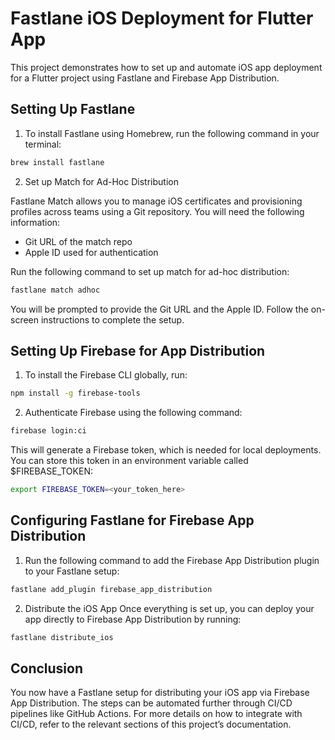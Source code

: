# Fastlane iOS Deployment for Flutter App
This project demonstrates how to set up and automate iOS app deployment for a Flutter project using Fastlane and Firebase App Distribution.

## Setting Up Fastlane
1. To install Fastlane using Homebrew, run the following command in your terminal:

```bash
brew install fastlane
```
2. Set up Match for Ad-Hoc Distribution
   
Fastlane Match allows you to manage iOS certificates and provisioning profiles across teams using a Git repository. You will need the following information:

* Git URL of the match repo
* Apple ID used for authentication
  
Run the following command to set up match for ad-hoc distribution:

```bash
fastlane match adhoc
```
You will be prompted to provide the Git URL and the Apple ID. Follow the on-screen instructions to complete the setup.

## Setting Up Firebase for App Distribution
1. To install the Firebase CLI globally, run:

```bash
npm install -g firebase-tools
```
2. Authenticate Firebase using the following command:

```bash
firebase login:ci
```
This will generate a Firebase token, which is needed for local deployments. You can store this token in an environment variable called $FIREBASE_TOKEN:

```bash
export FIREBASE_TOKEN=<your_token_here>
```

## Configuring Fastlane for Firebase App Distribution
1. Run the following command to add the Firebase App Distribution plugin to your Fastlane setup:

```bash
fastlane add_plugin firebase_app_distribution
```
2. Distribute the iOS App
Once everything is set up, you can deploy your app directly to Firebase App Distribution by running:

```bash
fastlane distribute_ios
```
## Conclusion

You now have a Fastlane setup for distributing your iOS app via Firebase App Distribution. The steps can be automated further through CI/CD pipelines like GitHub Actions. For more details on how to integrate with CI/CD, refer to the relevant sections of this project’s documentation.
